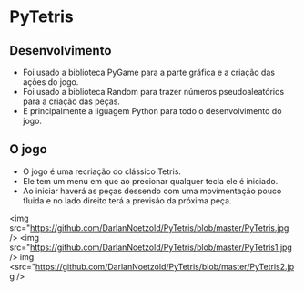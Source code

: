 # PyTetris
## Desenvolvimento
* Foi usado a biblioteca PyGame para a parte gráfica e a criação das ações do jogo.
* Foi usado a biblioteca Random para trazer números pseudoaleatórios para a criação das peças.
* E principalmente a liguagem Python para todo o desenvolvimento do jogo.
## O jogo
* O jogo é uma recriação do clássico Tetris.
* Ele tem um menu em que ao precionar qualquer tecla ele é iniciado.
* Ao iniciar haverá as peças dessendo com uma movimentação pouco fluida e no lado direito terá a previsão da próxima peça.

<img src="https://github.com/DarlanNoetzold/PyTetris/blob/master/PyTetris.jpg /> <img src="https://github.com/DarlanNoetzold/PyTetris/blob/master/PyTetris1.jpg /> img <src="https://github.com/DarlanNoetzold/PyTetris/blob/master/PyTetris2.jpg />



